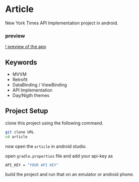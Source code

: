 # Article

New York Times API Implementation project in android.
### preview

[! preview of the app  ](https://user-images.githubusercontent.com/51732590/187590827-1a4ac66a-95e9-4a10-8804-0d01e5424fd5.mp4)

## Keywords

* MVVM
* Retrofit
* DataBinding / ViewBinding
* API Implementation
* Day/Nigth themes

## Project Setup

clone this project using the following command.

```bash
git clone URL
cd article 
```
now open the ``article``  in android studio.

open ``gradle.properties`` file and add your api-key as

```bash
API_KEY = "YOUR API KEY"
```

build the project and run that on an emulator or android phone.
